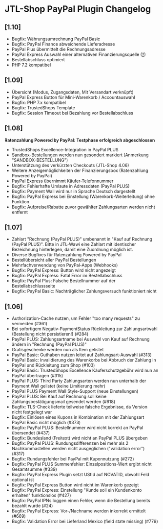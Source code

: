 # JTL-Shop PayPal Plugin Changelog

## [1.10]

* Bugfix: Währungsumrechnung PayPal Basic
* Bugfix: PayPal Finance abweichende Lieferadresse
* PayPal Plus übermittelt die Rechnungsadresse
* PayPal Express Auswahl einer alternativen Finanzierungsquelle ([?](https://developer.paypal.com/docs/classic/express-checkout/ht_ec_fundingfailure10486))
* Bestellabschluss optimiert
* PHP 7.2 kompatibel

## [1.09]

* Übersicht (Modus, Zugangsdaten, Mit Versandart verknüpft)
* PayPal Express Button für Mini-Warenkorb / Accountauswahl
* Bugfix: PHP 7.x kompatibel
* Bugfix: TrustedShops Template
* Bugfix: Session Timeout bei Bezahlung vor Bestellabschluss

## [1.08]

**Ratenzahlung Powered by PayPal: Testphase erfolgreich abgeschlossen**

* TrustedShops Excellence-Integration in PayPal PLUS
* Sandbox-Bestellungen werden nun gesondert markiert (Anmerkung "SANDBOX-BESTELLUNG")
* Unterstützung des verkürzten Checkouts (JTL-Shop 4.06)
* Weitere Anzeigemöglichkeiten der Finanzierungsbox (Ratenzahlung Powered by PayPal)
* PayPal Express übernimmt Käufer-Telefonnummer
* Bugfix: Fehlerhafte Umlaute in Adressdaten (PayPal PLUS)
* Bugfix: Payment Wall wird nur in Sprache Deutsch dargestellt
* Bugfix: PayPal Express bei Einstellung (Warenkorb-Weiterleitung) ohne Funktion
* Bugfix: Aufpreise/Rabatte zuvor gewählter Zahlungsarten werden nicht entfernt

## [1.07]

* Zahlart "Rechnung (PayPal PLUS)" umbenannt in "Kauf auf Rechnung (PayPal PLUS)". Bitte in JTL-Wawi eine Zahlart mit identischer Bezeichnung hinterlegen, damit eine Zuordnung möglich ist. 
* Diverse Bugfixes für Ratenzahlung Powered by PayPal
* Bestellübersicht aller PayPal Bestellungen
* Mehrfachverwendung von PayPal-Apps (Webhooks)
* Bugfix: PayPal Express: Button wird nicht angezeigt
* Bugfix: PayPal Express: Fatal Error im Bestellabschluss
* Bugfix: PayPal Plus: Falsche Bestellnummer auf der Bestellabschlussseite
* Bugfix: PayPal Basic: Nachträglicher Zahlungsversuch funktioniert nicht

## [1.06]

* Authorization-Cache nutzen, um Fehler "too many requests" zu vermeiden (#361)
* Bei sofortigem Negativ-PaymentStatus Rückleitung zur Zahlungsartwahl (Bestellung nicht persistieren!) (#284)
* PayPal PLUS: Zahlungsartname bei Auswahl von Kauf auf Rechnung ändern in "Rechnung (PayPal PLUS)"
* Gratisgeschenke werden nun als Item gelistet
* PayPal Basic: Guthaben nutzen leitet auf Zahlungsart-Auswahl (#313)
* PayPal Basic: Invalidierung des Warenkorbs bei Abbruch der Zahlung in PayPal und Rückleitung zum Shop (#103)
* PayPal Basic: TrustedShops Excellence Käuferschutzgebühr wird nun an PayPal übertragen (#315)
* PayPal PLUS: Third Party Zahlungsarten werden nun unterhalb der Payment Wall gelistet (keine Limitierung mehr)
* PayPal PLUS Payment Wall Style-Support (neue Einstellungen)
* PayPal PLUS: Bei Kauf auf Rechnung soll keine Zahlungsbestätigungsmail gesendet werden (#618)
* Bugfix: TLS-Check lieferte teilweise falsche Ergebnisse, da Version nicht festgelegt war
* Bugfix: Einlösen eines Kupons in Kombination mit der Zahlungsart PayPal Basic nicht möglich (#373)
* Bugfix: PayPal PLUS: Bestellnummer wird nicht korrekt an PayPal übersendet (#437)
* Bugfix: Bundesland (Freitext) wird nicht an PayPal PLUS übergeben
* Bugfix: PayPal PLUS: Rundungsdifferenzen bei mehr als 2 Nachkommastellen werden nicht ausgeglichen ("validation error") (#317)
* Bugfix: Rundungsfehler bei PayPal mit Kuponnutzung (#272)
* Bugfix: PayPal PLUS Summenfehler: Einzelpositions-Wert ergibt nicht Gesamtsumme (#339)
* Bugfix: PayPal Express Plugin setzt UStId auf NOVATID, obwohl Feld optional ist
* Bugfix: PayPal Express Button wird nicht im Warenkorb gezeigt
* Bugfix: PayPal Express: Einstellung "Kunde soll ein Kundenkonto erhalten" funktionslos (#427)
* Bugfix: PayPal IPNs loggen einen Fehler, wenn die Bestellung bereits bezahlt wurde (#24)
* Bugfix: PayPal Express: Vor-/Nachname werden inkorrekt ermittelt (#669)
* Bugfix: Validation Error bei Lieferland Mexico (field state missing) (#779)
